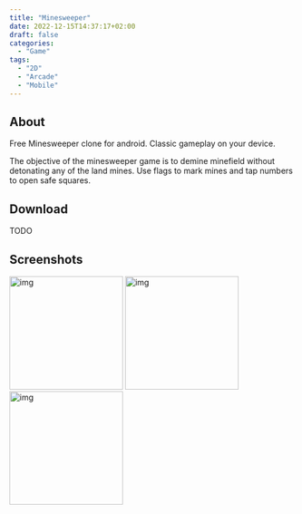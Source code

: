 ```yaml
---
title: "Minesweeper"
date: 2022-12-15T14:37:17+02:00
draft: false
categories:
  - "Game"
tags:
  - "2D"
  - "Arcade"
  - "Mobile"
---
```


## About

Free Minesweeper clone for android. Classic gameplay on your device.

The objective of the minesweeper game is to demine minefield without detonating any of the land mines. Use flags to mark mines and tap numbers to open safe squares.

## Download

TODO

## Screenshots

<img src="/minesweeper/screenshot01.jpeg" alt="img" width="200"/>
<img src="/minesweeper/screenshot02.jpeg" alt="img" width="200"/>
<img src="/minesweeper/screenshot03.jpeg" alt="img" width="200"/>